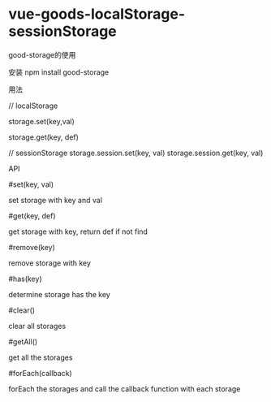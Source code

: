 # vue-goods-localStorage-sessionStorage

good-storage的使用

安装
npm install good-storage


用法

// localStorage

 storage.set(key,val) 

 storage.get(key, def)


 // sessionStorage
 storage.session.set(key, val)
 storage.session.get(key, val)

API

#set(key, val)

 set storage with key and val

#get(key, def)

  get storage with key, return def if not find

#remove(key)

 remove storage with key

#has(key)

 determine storage has the key

#clear()

 clear all storages

#getAll()

 get all the storages

#forEach(callback)
  
 forEach the storages and call the callback function with each storage


